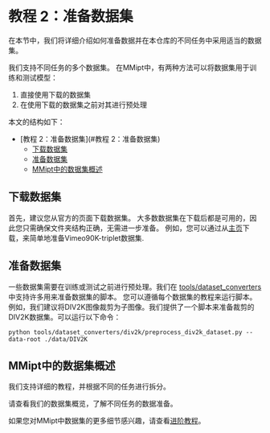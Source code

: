 # 教程 2：准备数据集

在本节中，我们将详细介绍如何准备数据并在本仓库的不同任务中采用适当的数据集。

我们支持不同任务的多个数据集。
在MMipt中，有两种方法可以将数据集用于训练和测试模型：

1. 直接使用下载的数据集
2. 在使用下载的数据集之前对其进行预处理

本文的结构如下：

- \[教程 2：准备数据集\](#教程 2：准备数据集)
  - [下载数据集](#下载数据集)
  - [准备数据集](#准备数据集)
  - [MMipt中的数据集概述](#MMipt中的数据集概述)

## 下载数据集

首先，建议您从官方的页面下载数据集。
大多数数据集在下载后都是可用的，因此您只需确保文件夹结构正确，无需进一步准备。
例如，您可以通过从[主页](http://toflow.csail.mit.edu/)下载，来简单地准备Vimeo90K-triplet数据集.

## 准备数据集

一些数据集需要在训练或测试之前进行预处理。我们在
[tools/dataset_converters](https://github.com/huaibovip/mmipt/tree/main/tools/dataset_converters)中支持许多用来准备数据集的脚本。
您可以遵循每个数据集的教程来运行脚本。例如，我们建议将DIV2K图像裁剪为子图像。我们提供了一个脚本来准备裁剪的DIV2K数据集。可以运行以下命令：

```shell
python tools/dataset_converters/div2k/preprocess_div2k_dataset.py --data-root ./data/DIV2K
```

## MMipt中的数据集概述

我们支持详细的教程，并根据不同的任务进行拆分。

请查看我们的数据集概览，了解不同任务的数据准备。

如果您对MMipt中数据集的更多细节感兴趣，请查看[进阶教程](../howto/dataset.md)。

